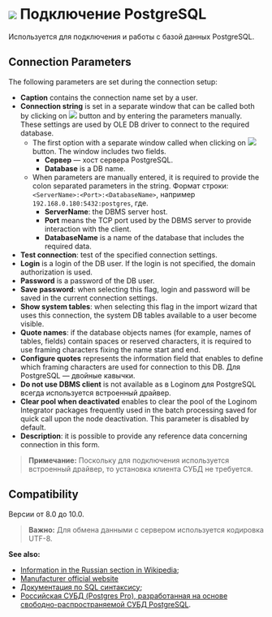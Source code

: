 # ![ ](../../../images/icons/data-sources/db-postgres_default.svg) Подключение PostgreSQL

Используется для подключения и работы с базой данных PostgreSQL.

## Connection Parameters

The following parameters are set during the connection setup:

* **Caption** contains the connection name set by a user.
* **Connection string** is set in a separate window that can be called both by clicking on ![ ](../../../images/extjs-theme/form/open-trigger/open-trigger_default.svg) button and by entering the parameters manually. These settings are used by OLE DB driver to connect to the required database.
   * The first option with a separate window called when clicking on ![ ](../../../images/extjs-theme/form/open-trigger/open-trigger_default.svg) button. The window includes two fields.
      * **Сервер** — хост сервера PostgreSQL.
      * **Database** is a DB name.
   * When parameters are manually entered, it is required to provide the colon separated parameters in the string. Формат строки: `<ServerName>:<Port>:<DatabaseName>`, например `192.168.0.180:5432:postgres`, где.
      * **ServerName**: the DBMS server host.
      * **Port** means the TCP port used by the DBMS server to provide interaction with the client.
      * **DatabaseName** is a name of the database that includes the required data.
* **Test connection**: test of the specified connection settings.
* **Login** is a login of the DB user. If the login is not specified, the domain authorization is used.
* **Password** is a password of the DB user.
* **Save password**: when selecting this flag, login and password will be saved in the current connection settings.
* **Show system tables**: when selecting this flag in the import wizard that uses this connection, the system DB tables available to a user become visible.
* **Quote names**: if the database objects names (for example, names of tables, fields) contain spaces or reserved characters, it is required to use framing characters fixing the name start and end.
* **Configure quotes** represents the information field that enables to define which framing characters are used for connection to this DB. Для PostgreSQL — двойные кавычки.
* **Do not use DBMS client** is not available as в Loginom для PostgreSQL всегда используется встроенный драйвер.
* **Clear pool when deactivated** enables to clear the pool of the Loginom Integrator packages frequently used in the batch processing saved for quick call upon the node deactivation. This parameter is disabled by default.
* **Description**: it is possible to provide any reference data concerning connection in this form.

> **Примечание:** Поскольку для подключения используется встроенный драйвер, то установка клиента СУБД не требуется.

## Compatibility

Версии от 8.0 до 10.0.

> **Важно:** Для обмена данными с сервером используется кодировка UTF-8.

**See also:**

* [Information in the Russian section in Wikipedia](https://ru.wikipedia.org/wiki/PostgreSQL);
* [Manufacturer official website](https://www.postgresql.org/)
* [Документация по SQL синтаксису](https://postgrespro.ru/docs/postgresql);
* [Российская СУБД (Postgres Pro), разработанная на основе свободно-распространяемой СУБД PostgreSQL](https://postgrespro.ru/).
